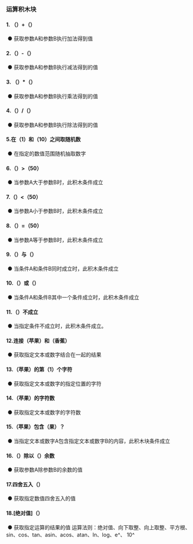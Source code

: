 ### 运算积木块	
#### 1.	（）+（）
![]()
●    获取参数A和参数B执行加法得到值

#### 2.（）-（）
![]()
●    获取参数A和参数B执行减法得到的值

#### 3.	（）*（）
![]()
●    获取参数A和参数B执行乘法得到的值

#### 4.（）/（）
![]()
●    获取参数A和参数B执行除法得到的值

#### 5.在（1）和（10）之间取随机数
![]()
●    在指定的数值范围随机抽取数字

#### 6.（）>（50）
![]()
●    当参数A大于参数B时，此积木条件成立

#### 7.（）<（50）
![]()
●    当参数A小于参数B时，此积木条件成立

#### 8.（）=（50）
![]()
●    当参数A等于参数B时，此积木条件成立

#### 9.（）与（）
![]()
●    当条件A和条件B同时成立时，此积木条件成立

#### 10.（）或（）
![]()
●    当条件A和条件B其中一个条件成立时，此积木条件成立

#### 11.（）不成立
![]()
●    当指定条件不成立时，此积木条件成立。

#### 12.连接（苹果）和（香蕉）
![]()
●    获取指定文本或数字结合在一起的结果

#### 13.（苹果）的第（1）个字符
![]()
●    获取指定文本或数字的指定位置的字符

#### 14.（苹果）的字符数
![]()
●    获取指定文本或数字的字符数

#### 15.（苹果）包含（果）？
![]()
●    当指定文本或数字A包含指定文本或数字B的内容，此积木块条件成立

#### 16.（）除以（）余数
![]()
●    获取参数A除参数B的余数的值

#### 17.四舍五入（）
![]()
●    获取指定数值四舍五入的值

#### 18.[绝对值]（）
![]()
●    获取指定运算的结果的值 运算法则：绝对值、向下取整、向上取整、平方根、sin、cos、tan、asin、acos、atan、In、log、e^、 10^
